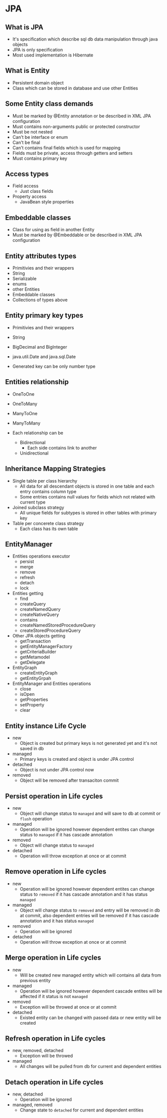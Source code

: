 # JPA

## What is JPA

+ It's specification which describe sql db 
    data manipulation through java objects
+ JPA is only specification
+ Most used implementation is Hibernate

## What is Entity

+ Persistent domain object
+ Class which can be stored in database and
    use other Entities

## Some Entity class demands

+ Must be marked by @Entity annotation or
    be described in XML JPA configuration
+ Must contains non-arguments public or protected
    constructor
+ Must be not nested
+ Can't be interface or enum
+ Can't be final
+ Can't contains final fields 
    which is used for mapping
+ Fields must be private, access 
    through getters and setters
+ Must contains primary key

## Access types

+ Field access
    + Just class fields
+ Property access
    + JavaBean style properties

## Embeddable classes

+ Class for using as field in another Entity
+ Must be marked by @Embeddable or be described
    in XML JPA configuration

## Entity attributes types

+ Primitivies and their wrappers
+ String
+ Serializable
+ enums
+ other Entities
+ Embeddable classes
+ Collections of types above

## Entity primary key types

+ Primitivies and their wrappers
+ String
+ BigDecimal and BigInteger
+ java.util.Date and java.sql.Date

+ Generated key can be only number type

## Entities relationship

+ OneToOne
+ OneToMany
+ ManyToOne
+ ManyToMany

+ Each relationship can be
    + Bidirectional
        + Each side contains link to another
    + Unidirectional

## Inheritance Mapping Strategies

+ Single table per class hierarchy
    + All data for all descendant objects 
        is stored in one table and each entry
        contains column type
    + Some entries contains null values for fields
        which not related with current type
+ Joined subclass strategy
    + All unique fields for subtypes is stored in
        other tables with primary key
+ Table per concerete class strategy
    + Each class has its own table

## EntityManager

+ Entities operations executor
    + persist
    + merge
    + remove
    + refresh
    + detach
    + lock
+ Entities getting
    + find
    + createQuery
    + createNamedQuery
    + createNativeQuery
    + contains
    + createNamedStoredProcedureQuery
    + createStoredProcedureQuery
+ Other JPA objects getting
    + getTransaction
    + getEntityManagerFactory
    + getCriteriaBuilder
    + getMetamodel
    + getDelegate
+ EntityGraph
    + createEntityGraph
    + getEntityGrpah
+ EntityManager and Entities operations
    + close
    + isOpen
    + getProperties
    + setProperty
    + clear

## Entity instance Life Cycle

+ new
    + Object is created but primary keys is not generated yet
        and it's not saved in db
+ managed
    + Primary keys is created and object is under JPA control
+ detached
    + Object is not under JPA control now
+ removed
    + Object will be removed after transaciton commit

## Persist operation in Life cycles

+ new
    + Object will change status to `managed`
        and will save to db at commit or `flush` operation
+ managed
    + Operation will be ignored however dependent entites
        can change status to `managed` if it has cascade
        annotation
+ removed
    + Object will change status to `managed`
+ detached
    + Operation will throw exception at once or at commit

## Remove operation in Life cycles

+ new
    + Operation will be ignored however dependent entites
        can change status to `removed` if it has cascade
        annotation and it has status `managed`
+ managed
    + Object will change status to `removed` and
        entry will be removed in db at commit, also
        dependent entries will be removed if it has cascade
        annotation and it has status `managed`
+ removed
    + Operation will be ignored
+ detached
    + Operation will throw exception at once or at commit

## Merge operation in Life cycles

+ new
    + Will be created new managed entity which will contains
        all data from previous entity
+ managed
    + Operation will be ignored however dependent cascade entites
        will be affected if it status is not `managed`
+ removed
    + Exception will be throwed at once or at commit
+ detached
    + Existed entity can be changed with passed data 
        or new entity will be created 

## Refresh operation in Life cycles

+ new, removed, detached
    + Exception will be throwed
+ managed
    + All changes will be pulled from db
        for current and dependent entities

## Detach operation in Life cycles

+ new, detached
    + Operation will be ignored
+ managed, removed
    + Change state to `detached` for current 
        and dependent entities
